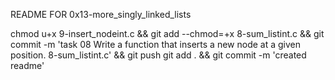 README FOR 0x13-more_singly_linked_lists

chmod u+x 9-insert_nodeint.c && git add --chmod=+x 8-sum_listint.c && git commit -m 'task 08 Write a function that inserts a new node at a given position. 8-sum_listint.c' && git push
git add . && git commit -m 'created readme'